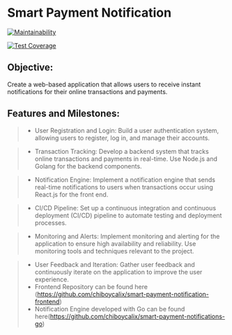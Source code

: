 # Smart Payment Notification

[![Maintainability](https://api.codeclimate.com/v1/badges/1ecb23e8968161650dac/maintainability)](https://codeclimate.com/github/chiboycalix/smart-payment-notifications-node/maintainability)

[![Test Coverage](https://api.codeclimate.com/v1/badges/1ecb23e8968161650dac/test_coverage)](https://codeclimate.com/github/chiboycalix/smart-payment-notifications-node/test_coverage)

## Objective: 
Create a web-based application that allows users to receive instant notifications for their online transactions and payments.

## Features and Milestones:

> - User Registration and Login: Build a user authentication system, allowing users to register, log in, and manage their accounts.

> - Transaction Tracking: Develop a backend system that tracks online transactions and payments in real-time. Use Node.js and Golang for the backend components.

> - Notification Engine: Implement a notification engine that sends real-time notifications to users when transactions occur using React.js for the front end.

> - CI/CD Pipeline: Set up a continuous integration and continuous deployment (CI/CD) pipeline to automate testing and deployment processes.

> - Monitoring and Alerts: Implement monitoring and alerting for the application to ensure high availability and reliability. Use monitoring tools and techniques relevant to the project.

> - User Feedback and Iteration: Gather user feedback and continuously iterate on the application to improve the user experience.
> - Frontend Repository can be found here (https://github.com/chiboycalix/smart-payment-notification-frontend)
> - Notification Engine developed with Go can be found here(https://github.com/chiboycalix/smart-payment-notifications-go)
